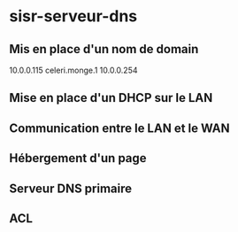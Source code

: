 # sisr-serveur-dns

## Mis en place d'un nom de domain

10.0.0.115
celeri.monge.1
10.0.0.254

## Mise en place d'un DHCP sur le LAN
## Communication entre le LAN et le WAN
## Hébergement d'un page
## Serveur DNS primaire
## ACL
